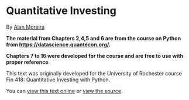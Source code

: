 # Quantitative Investing


By [Alan Moreira](https://sites.google.com/view/alanmoreira/)


**The material from Chapters 2,4,5 and 6 are from the course on Python from https://datascience.quantecon.org/.**

**Chapters 7 to 16 were developed for the course and are free to use with proper reference**

This text was originally developed for the University of Rochester course  Fin 418: Quantitative Investing with Python.

You can [view this text online][ghpages] or [view the source][source].


[ghpages]: https://amoreira2.github.io/quantitativeinvesting
[source]: https://amoreira2.github.io/Lectures

<!-- The contents of this book are licensed for free consumption under the following license:
[Creative Commons Attribution-NonCommercial-NoDerivatives 4.0 International (CC BY-NC-ND 4.0)](https://creativecommons.org/licenses/by-nc-nd/4.0/). -->
